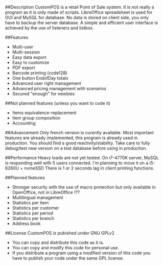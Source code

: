 ##Description
CustomPOS is a retail Point of Sale system.
It is not really a program as it is only made of scripts.
LibreOffice spreadsheet is used for GUI and MySQL for database.
No data is stored on client side, you only have to backup the server database.
A simple and efficient user interface is achieved by the use of listeners and listbox.


##Features
* Multi-user
* Multi-session
* Easy data export
* Easy to customize
* PDF export
* Barcode printing (code128)
* One button EndofDay totals
* Advanced user right management
* Advanced pricing management with scenarios
* Secured "enough" for newbies


##Not planned features (unless you want to code it)
* Items equivalence-replacement
* Item group composition
* Accounting


##Advancement
Only french version is curently available.
Most important features are already implemented, this program is already used in production.
You should find a good reactivity/stability.
Take care to fully debug/test new version on a test database before using in production.

##Performance
Heavy loads are not yet tested.
On i7-4770K server, MySQL is responding well with 5 users connected.
I'm planning to move it on a i5-6260U + nvmeSSD
There is 1 or 2 seconds lag in client printing functions.


##Planned features
* Stronger security with the use of macro protection but only available in OpenOffice, not in LibreOffice !??
* Multilingual management
* Statistics per item
* Statistics per customer
* Statistics per period
* Statistics per branch
* Address book


##License
CustomPOS is pubished under GNU GPLv2
* You can copy and distribute this code as it is.
* You can copy and modify this code for personal use.
* If you distribute a program using a modified version of this code you have to publish your code under the same GPL license.


